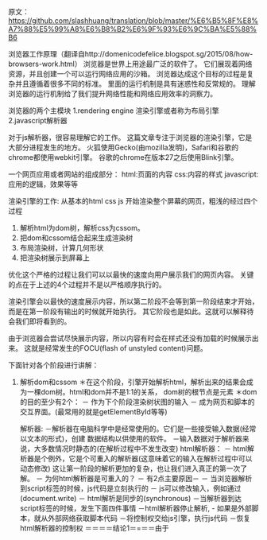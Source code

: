 原文：https://github.com/slashhuang/translation/blob/master/%E6%B5%8F%E8%A7%88%E5%99%A8%E6%B8%B2%E6%9F%93%E6%9C%BA%E5%88%B6

浏览器工作原理（翻译自http://domenicodefelice.blogspot.sg/2015/08/how-browsers-work.html）
浏览器是世界上用途最广泛的软件了。
它们展现着网络资源，并且创建一个可以运行网络应用的沙箱。
浏览器达成这个目标的过程是复杂并且遵循着很多不同的标准。
里面的运行机制是具有迷惑性和反常规的。
理解浏览器的运行机制给了我们提升网络性能和网络应用效率的洞察力。

浏览器的两个主模块
1.rendering engine 渲染引擎或者称为布局引擎
2.javascript解析器

对于js解析器，很容易理解它的工作。
这篇文章专注于浏览器的渲染引擎，它是大部分进程发生的地方。
火狐使用Gecko(由mozilla发明)，Safari和谷歌的chrome都使用webkit引擎。
谷歌的chrome在版本27之后使用Blink引擎。

一个网页应用或者网站的组成部分：
html:页面的内容
css:内容的样式
javascript:应用的逻辑，效果等等

渲染引擎的工作:
从基本的html css js 开始渲染整个屏幕的网页，粗浅的经过四个过程

1. 解析html为dom树，解析css为cssom。
2. 把dom和cssom结合起来生成渲染树
3. 布局渲染树，计算几何形状
4. 把渲染树展示到屏幕上

优化这个严格的过程让我们可以以最快的速度向用户展示我们的网页内容。
关键的点在于上述的4个过程并不是以严格顺序执行的。

渲染引擎会以最快的速度展示内容，所以第二阶段不会等到第一阶段结束才开始，
而是在第一阶段有输出的时候就开始执行。
其它阶段也是如此。这就可以解释待会我们即将看到的。

由于浏览器会尝试尽快展示内容，所以内容有时会在样式还没有加载的时候展示出来。
这就是经常发生的FOCU(flash of unstyled content)问题。

下面针对各个阶段进行讲解：
1. 解析dom和cssom
   ＊在这个阶段，引擎开始解析html，解析出来的结果会成为一棵dom树。html和dom并不是1:1的关系，
   	 dom树的根节点是<html>元素
   ＊dom的目的至少有2个：
   		－ 作为下个阶段渲染树状图的输入
   		－ 成为网页和脚本的交互界面。(最常用的就是getElementById等等)

   解析器:
   		－解析器在电脑科学中是经常使用的。它们是一些接受输入数据(经常以文本的形式)，创建
   		  数据结构以供使用的软件。
   		－输入数据对于解析器来说，大多数情况时静态的(在解析过程中不发生改变)
   html解析器：
   		－ html解析器是个例外，它是个可重入的解析器(这意味着它的输入在解析过程中可以动态修改)
   		   这让第一阶段的解析更加的复杂，也让我们进入真正的第一次了解。
   		－ 为何html解析器是可重入的？
   		     － 有2点主要原因－
   		     － 当浏览器解析到script标签的时候，js代码是立刻执行的
   		     － js可以修改输入，例如通过(document.write)
   		－ html解析是同步的(synchronous)
   			 －当解析器到达script标签的时候，发生下面四件事情
   			 	－html解析器停止解析,
   			 	- 如果是外部脚本，就从外部网络获取脚本代码
   			 	－将控制权交给js引擎，执行js代码
   			 	－恢复html解析器的控制权
＝＝＝＝结论1＝=＝＝由于<script>标签是阻塞解析的，将脚本放在网页尾部会加速代码渲染。
				  defer和async属性也能有助于加载外部脚本。
				  defer使得脚本会在dom完整构建之后执行；
				  async标签使得脚本只有在完全available才执行，并且是以非阻塞的方式进行的。

		－特殊点
			－ 在Gecko和webkit,当引擎被获取和执行脚本所阻塞的时候，会开启第二个进程(thread)开始解析文档(document)
			   寻找外部的资源进行加载，它不会修改dom,但是会开始获取外部的资源。
		－ 关于外部样式表(css)
			－ 我们已经看到html解析器碰到脚本后会做的事情，接下来我们看下html解析器碰到样式表会发生的情况
				－ js会阻塞解析，因为它会修改文档(document)。css不会修改文档的结构，如果这样的话，
				   似乎看起来css样式不会阻塞浏览器html解析。
			－ css样式表是阻塞的，事实上css样式表是阻塞的，有以下的2个原因：
				－ 脚本(scripts)
					－ js有可能会寻求未被解析的样式信息。
					－ 浏览器会以不同的方式处理这些潜在的问题，但是是以粗暴的形式：
						－ 火狐会保持对脚本的控制权(hold execution)，直到样式表被下载到本地并且解析完成。
						－ webkit引擎会暂停脚本执行，当脚本尝试获取一些未被加载或者未被解析的样式的时候。
						＝＝这意味着火狐浏览器的页面head里面的脚本会做以下工作
							－ 阻塞解析
							－ 获取外部脚本
							－ 等待样式表下载并且解析成cssom
							－ 执行脚本script
							－ 继续往下解析
						＝＝这些可以通过将脚本尽可能放在页面底部来避免加载的阻塞。
				－ 渲染(redering),浏览器会保持渲染进程直到cssom建立起来
					- 通过以下手段可以减轻cssom带来的影响
						－ 将script脚本放在页面底部
						－ 尽可能快的加载css样式表
							－将样式表按照media type和media query区分，这样有助于我们将css资源标记成非阻塞渲染的资源。
								－非阻塞的资源还是会被浏览器下载，只是优先级较低。

				－网络(http)
					－单客户端无法保持超过2个连接(A single-user client SHOULD NOT maintain more than 2 connections with any server)
						－这意味着如果有my_style1.css
										my_style2.css
										my_style3.css
										my_style4.css
							这4个css文件，my_style3.css的下载必须在my_style1.css完全下载后才能开始下载的过程
							这种限制局限在同一个域下面。
						＝＝＝＝这意味着如果我们把这4个css文件放在2个域下面例如(www.example.com和www.assets.example.com)，
							   这些css能够同时开始下载(即使上面的两个域名指向同一个ip地址)
						－ 发起尽可能少的http请求对页面加载至关重要，因此将文件放在不同的域名下对页面加载是裨益的。
						－ 事实上很多浏览器能够同时下载超过2个的资源，在2014 RFC2616发布的http/1.1 中移除了2个连接的限制。
						   根据browserscope.org的测试，现在主流的浏览器基本能达到同时发送6个http请求，ie11能够达到13个
						   ＝＝＝虽然现在连接数都增加了，然而减少http请求还是能很好的加速页面加载

			- css样式表
				所有的样式表都会被解析成cssom对象模型(就和dom树一样展现结构)
				－为什么要以树状图的形式展现css呢？
					- css的名字解释了这一切(cascading style sheet)
					- 每一个页面element都会被许多css规则匹配
						- 匹配顺序：origin => weight => specificity
						- css origin
							-作者自定义
							－浏览器使用者定义
							－userAgent 定义
						－ css weight
							-normal weight
							-!important weight
						- css specificity (我们最应该关注的点)
							注意：!important 已经被css的作者引入了浏览器，用来覆盖页面样式。
								  本来这个方式并不是给开发者使用的，在样式表中使用!important 会让我们忽略specificity	真正工作的原理。
							－ specificity 是css令人困惑的主要来源。specificity规则由(a,b,c,d)的规则决定。
								－a : 值为1(当样式放在style属性中的时候)，0为其它情况
								－b : id在样式规则中出现的次数 eg:#slide #hello p的值就是2
								－c : class，伪类，和属性在样式中出现的次数 eg:input[type=email]值就是2
								－d : 标签个数(tag names)和伪类元素出现的次数
								例如：
								Example:
							HTML
								<div id=”sidebar”>
    								<div id=”widget” class=”class-div”>
        							<span class=”span-class” style=”color: red”>Hello, world!</span>
    								</div>
								</div>

							CSS
								.span-class {      /* Specificity (0, 0, 1, 0) */
    								color: green;
									}

								#sidebar #widget {    /* Specificity (0, 2, 0, 0) */
    								color: orange;
									}

								#sidebar {    /* Specificity (0, 1, 0, 0) */
    								color: yellow;
									}

								#sidebar .class-div {    /* Specificity (0, 1, 1, 0) */
    								color: blue;
									}

								The inline rule, will have a specificity of (1, 0, 0, 0).
								接下来的优先级是(0, 2, 0, 0)；以此类推
							－ 使用!important 的样式覆盖都可以通过css优先级机制(比如加个样式等来提高优先级)
							－ 总结：
								－元素样式的应用按照如下规则排列
									-origin
									-weight
									-specificity
									-order of definition
									specificity只有在origin和weight一致的情况下才有效，再次就是定义的顺序
									最后定义的样式会覆盖之前的样式。
						- 在解析css的过程中，cssom树并不是浏览器构建的唯一数据结构,css样式匹配是件重活
						      为了尽可能快的加载样式，每一种最精确的匹配规则[见前面css样式加载的规则]都会被加入众多哈希表中的一张	。
						      有针对id,class类名，标签名和一些其他不符合任何规则的哈希表。
						      当浏览器试图寻找哪个样式表加载到元素上的时候，它没必要查看所有的规则，而只需要查看哈希表。
						      这又引导我们到另一个重要的知识:我们从一个元素开始，寻找它的id,class,标签等，然后在多个字典中查找他们，
						      我们总是匹配最右边的(rightmost)的选择器，这个选择器称为主选择器(key selector).

						      这个概念开始的时候可能有些难以理解，但是它对我们如何写更快的css规则至关重要。
						      让我们看个例子：
						      HTML
									<div id=”container1”>
    									… thousands of <a> elements here …
    									<a> … </a>
    									… thousands of <a> elements here …
									</div>
									<div id=”container2”>
   										<a class=”a-class”>...</a>
									</div>
									我们假如要选择container2种的a标签
									This selector:
										#container2 a {...}
										这个选择器将会严重影响加载性能，如果从左到右读取，那就是先找到#container2然后再找a标签
											，然而浏览器将会从右往左读取，它会先读取所有的a标签，然后再沿着dom往上走，直到找到#container.
											这意味着这个规则会寻找所有的a，但是实际上很多a在#container1之中。
											我们可以写一个更有效率的样式表:#container2 .a-class {...}。
										这个特性可以在javascript或者jquery中得到很好的发挥:
											eg:将$(‘#container .class-name’)改为$(‘.class-name’, ‘#container’)可以很好的
												性能。
												－前者会先去寻找.class-name然后再沿着dom树寻找#container元素
												－后者会先找到#container，然后再沿着子树寻找.class-name的元素

				-当所有的html解析完成，整个document被标记成富交互的，它的状态显示为完成。
					－deferred脚本会被执行
					－加载的事件会被执行
					－至此:我们已经看到第一阶段最重要的事情，加载html渲染cssom到页面。
				－接下来我们看下，dom和cssom是如何合并起来渲染dom树的。

2.把dom和cssom合并渲染树状图(render tree)
	dom节点和cssom会合并渲染新的树状图。
	－它的机构和dom树类似，但不是完全一样:只有被展示的元素才会在这棵树中(以下称为tree);
		例如head，script标签都不会在树中，所有拥有display:none样式的节点也不会在树中
	整个结构是按照它们的渲染顺序可视化的树状图，每个节点都存储着应用在它上面的css属性。
	这些节点在不同的浏览器中被称为不同的:
		－webkit称它为renderers
		- firefox称它为frames
		有些时候节点也直接称为boxes。
	－ 一旦我们有了包含所有可视化的元素和样式后，我们就可以开始第三阶段了。

3. the layout(flow) 阶段
	－我们已经有了一棵包含次序排列的所有元素和相关样式，那么渲染页面还缺少什么呢？
	答案是:节点的几何图形。
	一个节点的几何图形时它的位置和维度，有时候它被规定在css样式表中。不管如何，它们都必须被计算，以便
	所有的节点能正确的渲染。
	相关的在样式表中使用的单元都转化成pixels。
	－最后阶段
		现在我们的渲染render tree已经具备了：
			－哪些节点是可视化的
			－节点该按照何种顺序渲染
			－节点的样式
			－它们的几何位置(position and dimension)
		这些已经足够让我们进入下个阶段:渲染页面
	这个阶段也被称为"绘制"(painting)
	所有的节点被遍历，从root开始，paint的方法被称为'每个节点知道如何自己渲染自己'
	在最后的阶段，整个过程都是迅速的
	－我们对paint的过程不感兴趣，但是我们知道下面两点:
		-整个过程很耗费性能(阻塞式)
		－它们可以重新被触发
	－reflows和repaints不可避免，但是降低它们的频率可以提升我们网站的加载速度
		－是什么出发了reflow和repaint呢？
		－javascript操作页面
			－dom操作(增加或者移除dom)
			－样式表操作(增加或者移除样式规则)
		- 用户操作(例如):
			-a标签的鼠标悬浮效果
			－滚动页面
			－input标签的focus
			－resize窗口
		我们无可避免重新渲染的过程，但是我们可以尽可能降低浏览器性能的损耗。
			－优化html和css(我们可以更好的控制reflow和repaint)
	浏览器是聪明的(1)
		－浏览器会尽可能少的对改变做出响应
			－例如:改变元素的属性，会触发本地的repaint，repaint当前元素的子树(subtree)
		－因此，reflow和repaint可以是全局的(global)或者增量的(incremental)
		- 对子树深度的改变尽可能小可以加速repaint的过程(操作深度浅的元素可以提高性能)
		－reflow和repaint不必同时发生
			－例如:如果只是改变元素的颜色，那么只会触发repaint
			－例如:如果改变一个元素的位置，将会触发reflow和repaint
		－reflow和repaint哪个性能开销更大？
			我们必须考虑到浏览器将会使用沉重(heavy)的缓存(cache)来避免重新计算
			一个repaint需要浏览器遍历元素来决定哪些是可见的，哪些事必须展示的
			一个reflow重新计算元素的几何状态(geometry)，会递归的(recursively)reflow它的子树，有时还包括它的同胞元素(siblings)
			一个reflow将会触发repaint来更新网页
		－如何以最小的reflow优化css和html
			－样式表越是简洁(leaner)，reflow越快
			－dom的结构越高(higher)，reflow的性能开销越大
			－有些元素的display模式比其他的性能开销更大
				－行内样式会产生一个更深层次的reflow(further reflow)
				-有自动的单元宽度的<table>	性能开销大，因为浏览器需要更多的步骤计算单元格的维度(more than one pass to calcute)
				-使用flexbox布局性能开销大，因为flex元素的几何形状能在解析的时候发生改变
		不管如何，在这些优化点上的重要程度不如javascript模块的	重要性
			－让我们看下javascript代码
				var foo = document.getElementById(‘foobar’);
				foo.style.color = ‘blue’;
				var margin = parseInt(foo.style.marginTop);
				foo.style.marginTop = (margin + 10) + ‘px’;
				这段代码会触发多少次reflow和repaint呢？
	－浏览器是聪明的(2)
		－由于reflow和repaint在性能开销上很大，浏览器会累积你在同一个时间片段(timeframe)里的所有的dom操作，进入队列(queue)，批量处理它们。
		－我们来分析上面那段代码:
			-在改变颜色属性后，这个操作被放在累积队列里面(accumulating queue),然后我们寻找元素的style。
				唯一能够让浏览器确信找到正确答案的方式是执行这个队列中的批处理，换句话说我们强制执行了一个未成熟(premature)的repaint。
			－这是怎么做到的呢？
				当我们改变dom的元素的时候，元素被标记为脏的(dirty)，有时它的children也会被标记为脏的(dirty)，意味着至少它的一个字元素要reflow。
				一旦对一个操作集合(manipulation aggregation)定时器(time interval)触发，所有的被标记为脏的元素会重新reflow和repaint。
				＝＝寻找一个标记为脏的元素的属性，会触发浏览器的提前reflow＝＝＝＝＝

	－强制执行的同步布局或者布局垃圾回收(layout trashing)
		－交叉存储(interleaving)针对dom的读写操作会引发布局垃圾回收－－－性能杀手
		－我们如何避免垃圾回收？
			-重新组合对dom读写的命令(reorder commands)
			-缓存计算样式
			－不要使用style来改变样式，选择css样式表
			－在dom之外操作元素
			－尽可能将要操作的元素position设置为fixed或者absolute，这样更新这些元素的geometry的时候不会影响其他元素
			－只在有必要的时候将display为none的元素展示出来
			－使用window.requestAnimationFrame()
			－使用虚拟dom库
	 －window.requestAnimationFrame()允许我们在下一次reflow的时候执行代码
	 	－这个很有用，因为它允许我们交叉存储读写，同时以最优顺序执行它们
	 	 eg:
	 	 	function doubleHeight(element) {
    			var currentHeight = element.clientHeight;
    			element.style.height = (currentHeight * 2) + ‘px’;
				}
			all_my_elements.forEach(doubleHeight);
			Using window.requestAnimationFrame:

			function doubleHeight(element) {
    			var currentHeight = element.clientHeight;
    			window.requestAnimationFrame(function () {
        		element.style.height = (currentHeight * 2) + ‘px’;
    			});
				}
			all_my_elements.forEach(doubleHeight);
	－聪明的javascript开发者使用settimeout(fn,0)粗略的获得相同的结果，因为settimeout通常会在下次reflow的时候执行
	－虚拟dom库
		－react库最近称为了香饽饽，是典型的虚拟dom代表